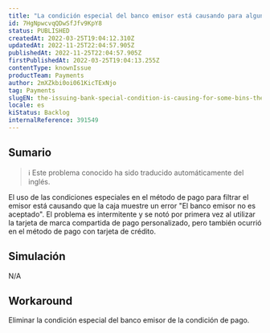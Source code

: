 ```yaml
---
title: "La condición especial del banco emisor está causando para algunos BINs el error en la página de pago 'El banco emisor para este banco no es aceptado'"
id: 7HgNpwcvqQDwSfJfv9KpY8
status: PUBLISHED
createdAt: 2022-03-25T19:04:12.310Z
updatedAt: 2022-11-25T22:04:57.905Z
publishedAt: 2022-11-25T22:04:57.905Z
firstPublishedAt: 2022-03-25T19:04:13.255Z
contentType: knownIssue
productTeam: Payments
author: 2mXZkbi0oi061KicTExNjo
tag: Payments
slugEN: the-issuing-bank-special-condition-is-causing-for-some-bins-the-error-on-checkout-page-issuer-bank-for-this-bank-is-not-accepted
locale: es
kiStatus: Backlog
internalReference: 391549
---
```


## Sumario

>ℹ️ Este problema conocido ha sido traducido automáticamente del inglés.


El uso de las condiciones especiales en el método de pago para filtrar el emisor está causando que la caja muestre un error "El banco emisor no es aceptado". El problema es intermitente y se notó por primera vez al utilizar la tarjeta de marca compartida de pago personalizado, pero también ocurrió en el método de pago con tarjeta de crédito.



## Simulación


N/A



## Workaround


Eliminar la condición especial del banco emisor de la condición de pago.

